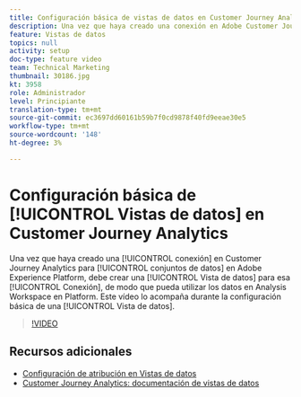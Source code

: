 ```yaml
---
title: Configuración básica de vistas de datos en Customer Journey Analytics
description: Una vez que haya creado una conexión en Adobe Customer Journey Analytics a conjuntos de datos en Adobe Experience Platform, debe crear una vista de datos para esa conexión, de modo que pueda utilizar los datos en Analysis Workspace en Platform. Este vídeo lo acompaña durante la configuración básica de una vista de datos.
feature: Vistas de datos
topics: null
activity: setup
doc-type: feature video
team: Technical Marketing
thumbnail: 30186.jpg
kt: 3958
role: Administrador
level: Principiante
translation-type: tm+mt
source-git-commit: ec3697dd60161b59b7f0cd9878f40fd9eeae30e5
workflow-type: tm+mt
source-wordcount: '148'
ht-degree: 3%

---
```



# Configuración básica de [!UICONTROL Vistas de datos] en Customer Journey Analytics

Una vez que haya creado una [!UICONTROL conexión] en Customer Journey Analytics para [!UICONTROL conjuntos de datos] en Adobe Experience Platform, debe crear una [!UICONTROL Vista de datos] para esa [!UICONTROL Conexión], de modo que pueda utilizar los datos en Analysis Workspace en Platform. Este vídeo lo acompaña durante la configuración básica de una [!UICONTROL Vista de datos].

>[!VIDEO](https://video.tv.adobe.com/v/30186/?quality=12&enable10seconds=on&speedcontrol=on)

## Recursos adicionales

* [Configuración de atribución en Vistas de datos](attribution-settings-in-data-views.md)
* [Customer Journey Analytics: documentación de vistas de datos](https://docs.adobe.com/content/help/en/analytics-platform/using/cja-dataviews/create-dataview.html)
